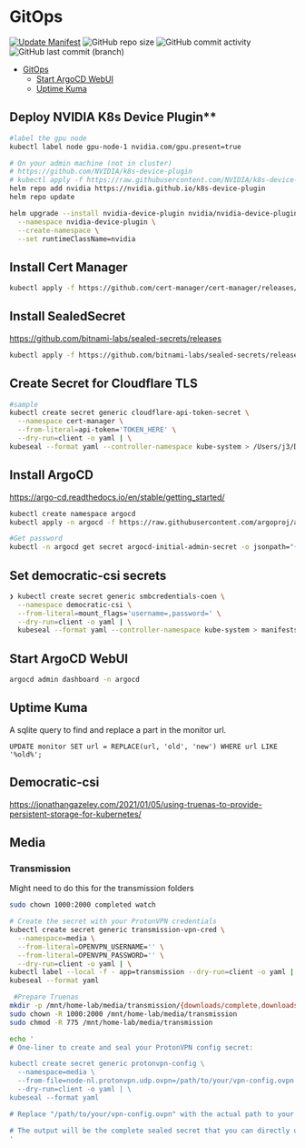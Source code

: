 # GitOps

[![Update Manifest](https://github.com/jetri/gitops/actions/workflows/update-manifest.yaml/badge.svg)](https://github.com/jetri/gitops/actions/workflows/update-manifest.yaml)
![GitHub repo size](https://img.shields.io/github/repo-size/x-real-ip/gitops?logo=Github)
![GitHub commit activity](https://img.shields.io/github/commit-activity/y/x-real-ip/gitops?logo=github)
![GitHub last commit (branch)](https://img.shields.io/github/last-commit/x-real-ip/gitops/main?logo=github)

- [GitOps](#gitops)
  - [Start ArgoCD WebUI](#start-argocd-webui)
  - [Uptime Kuma](#uptime-kuma)

## Deploy NVIDIA K8s Device Plugin**
```bash
#label the gpu node
kubectl label node gpu-node-1 nvidia.com/gpu.present=true

# On your admin machine (not in cluster)
# https://github.com/NVIDIA/k8s-device-plugin
# kubectl apply -f https://raw.githubusercontent.com/NVIDIA/k8s-device-plugin/v0.17.2/deployments/static/nvidia-device-plugin.yml
helm repo add nvidia https://nvidia.github.io/k8s-device-plugin
helm repo update

helm upgrade --install nvidia-device-plugin nvidia/nvidia-device-plugin \
  --namespace nvidia-device-plugin \
  --create-namespace \
  --set runtimeClassName=nvidia
```

## Install Cert Manager
```bash
kubectl apply -f https://github.com/cert-manager/cert-manager/releases/download/v1.18.2/cert-manager.yaml
```
## Install SealedSecret
https://github.com/bitnami-labs/sealed-secrets/releases
```bash
kubectl apply -f https://github.com/bitnami-labs/sealed-secrets/releases/download/v0.31.0/controller.yaml
```

## Create Secret for Cloudflare TLS
```bash
#sample
kubectl create secret generic cloudflare-api-token-secret \
  --namespace cert-manager \
  --from-literal=api-token='TOKEN_HERE' \
  --dry-run=client -o yaml | \
kubeseal --format yaml --controller-namespace kube-system > /Users/j3/Documents/homelab/gitops/manifests/cert-manager/base/cloudflare-api-token-secret.yaml
```

## Install ArgoCD
https://argo-cd.readthedocs.io/en/stable/getting_started/
```bash
kubectl create namespace argocd
kubectl apply -n argocd -f https://raw.githubusercontent.com/argoproj/argo-cd/stable/manifests/install.yaml

#Get password
kubectl -n argocd get secret argocd-initial-admin-secret -o jsonpath="{.data.password}" | base64 -d; echo
```



## Set democratic-csi secrets
```bash
❯ kubectl create secret generic smbcredentials-coen \
  --namespace democratic-csi \
  --from-literal=mount_flags='username=,password=' \
  --dry-run=client -o yaml | \
  kubeseal --format yaml --controller-namespace kube-system > manifests/democratic-csi/overlay/sealedsecret.yaml
```
## Start ArgoCD WebUI

```bash
argocd admin dashboard -n argocd
```

## Uptime Kuma

A sqlite query to find and replace a part in the monitor url.

```
UPDATE monitor SET url = REPLACE(url, 'old', 'new') WHERE url LIKE '%old%';
```

## Democratic-csi
https://jonathangazeley.com/2021/01/05/using-truenas-to-provide-persistent-storage-for-kubernetes/

## Media

### Transmission

Might need to do this for the transmission folders
```bash
sudo chown 1000:2000 completed watch
```

```bash
# Create the secret with your ProtonVPN credentials
kubectl create secret generic transmission-vpn-cred \
  --namespace=media \
  --from-literal=OPENVPN_USERNAME='' \
  --from-literal=OPENVPN_PASSWORD='' \
  --dry-run=client -o yaml | \
kubectl label --local -f - app=transmission --dry-run=client -o yaml | \
kubeseal --format yaml
```

```bash
 #Prepare Truenas
mkdir -p /mnt/home-lab/media/transmission/{downloads/complete,downloads/incomplete,watch}
sudo chown -R 1000:2000 /mnt/home-lab/media/transmission
sudo chmod -R 775 /mnt/home-lab/media/transmission
```

```bash
echo '
# One-liner to create and seal your ProtonVPN config secret:

kubectl create secret generic protonvpn-config \
  --namespace=media \
  --from-file=node-nl.protonvpn.udp.ovpn=/path/to/your/vpn-config.ovpn \
  --dry-run=client -o yaml | \
kubeseal --format yaml

# Replace "/path/to/your/vpn-config.ovpn" with the actual path to your ProtonVPN config file

# The output will be the complete sealed secret that you can directly use in your YAML file
'
```